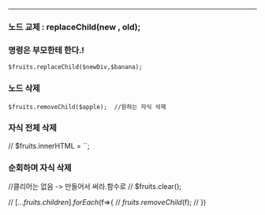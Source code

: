
---

### 노드 교체 : replaceChild(new , old);
### 명령은 부모한테 한다.!
```
$fruits.replaceChild($newDiv,$banana);
```

### 노드 삭제
```
$fruits.removeChild($apple);  //원하는 자식 삭제
```

### 자식 전체 삭제
// $fruits.innerHTML = ``;

### 순회하며 자식 삭제
 //클리어는 없음 -> 만들어서 써라.함수로
// $fruits.clear();

// [...$fruits.children].forEach($f=>{
//   $fruits.removeChild($f);
// })

